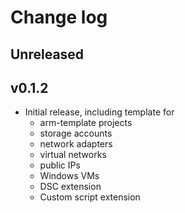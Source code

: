# Change log

## Unreleased

## v0.1.2

* Initial release, including template for
  * arm-template projects
  * storage accounts
  * network adapters
  * virtual networks
  * public IPs
  * Windows VMs
  * DSC extension
  * Custom script extension

